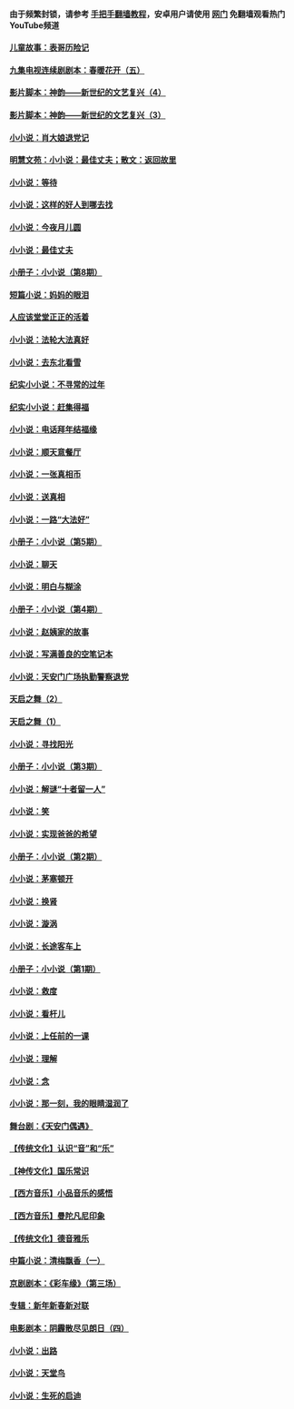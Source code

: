 #### 由于频繁封锁，请参考 [手把手翻墙教程](https://github.com/gfw-breaker/guides/wiki/)，安卓用户请使用 [网门](https://github.com/gfw-breaker/nogfw/blob/master/dl.md?t=05220601) 免翻墙观看热门YouTube频道 

#### [儿童故事：表哥历险记](../pages/328/383535.md?t=05220601) 

#### [九集电视连续剧剧本：春暖花开（五）](../pages/328/275919.md?t=05220601) 

#### [影片脚本：神韵——新世纪的文艺复兴（4）](../pages/328/266089.md?t=05220601) 

#### [影片脚本：神韵——新世纪的文艺复兴（3）](../pages/328/266087.md?t=05220601) 

#### [小小说：肖大娘退党记](../pages/328/239807.md?t=05220601) 

#### [明慧文苑：小小说：最佳丈夫；散文：返回故里](../pages/328/3439.md?t=05220601) 

#### [小小说：等待](../pages/328/223927.md?t=05220601) 

#### [小小说：这样的好人到哪去找](../pages/328/209396.md?t=05220601) 

#### [小小说：今夜月儿圆](../pages/328/193588.md?t=05220601) 

#### [小小说：最佳丈夫](../pages/328/190938.md?t=05220601) 

#### [小册子：小小说（第8期）](../pages/328/188202.md?t=05220601) 

#### [短篇小说：妈妈的眼泪](../pages/328/187712.md?t=05220601) 

#### [人应该堂堂正正的活着](../pages/328/182430.md?t=05220601) 

#### [小小说：法轮大法真好](../pages/328/174669.md?t=05220601) 

#### [小小说：去东北看雪](../pages/328/173882.md?t=05220601) 

#### [纪实小小说：不寻常的过年](../pages/328/173187.md?t=05220601) 

#### [纪实小小说：赶集得福](../pages/328/172652.md?t=05220601) 

#### [小小说：电话拜年结福缘](../pages/328/172533.md?t=05220601) 

#### [小小说：顺天意餐厅](../pages/328/170182.md?t=05220601) 

#### [小小说：一张真相币](../pages/328/169410.md?t=05220601) 

#### [小小说：送真相](../pages/328/166713.md?t=05220601) 

#### [小小说：一路“大法好”](../pages/328/162016.md?t=05220601) 

#### [小册子：小小说（第5期）](../pages/328/161131.md?t=05220601) 

#### [小小说：聊天](../pages/328/159640.md?t=05220601) 

#### [小小说：明白与糊涂](../pages/328/158101.md?t=05220601) 

#### [小册子：小小说（第4期）](../pages/328/158006.md?t=05220601) 

#### [小小说：赵姨家的故事](../pages/328/157843.md?t=05220601) 

#### [小小说：写满善良的空笔记本](../pages/328/157382.md?t=05220601) 

#### [小小说：天安门广场执勤警察退党](../pages/328/156982.md?t=05220601) 

#### [天启之舞（2）](../pages/328/153440.md?t=05220601) 

#### [天启之舞（1）](../pages/328/153439.md?t=05220601) 

#### [小小说：寻找阳光](../pages/328/153065.md?t=05220601) 

#### [小册子：小小说（第3期）](../pages/328/151715.md?t=05220601) 

#### [小小说：解谜“十者留一人”](../pages/328/148967.md?t=05220601) 

#### [小小说：笑](../pages/328/148905.md?t=05220601) 

#### [小小说：实现爸爸的希望](../pages/328/148096.md?t=05220601) 

#### [小册子：小小说（第2期）](../pages/328/147214.md?t=05220601) 

#### [小小说：茅塞顿开](../pages/328/147030.md?t=05220601) 

#### [小小说：换肾](../pages/328/146770.md?t=05220601) 

#### [小小说：漩涡](../pages/328/146683.md?t=05220601) 

#### [小小说：长途客车上](../pages/328/145076.md?t=05220601) 

#### [小册子：小小说（第1期）](../pages/328/143963.md?t=05220601) 

#### [小小说：救度](../pages/328/143927.md?t=05220601) 

#### [小小说：看杆儿](../pages/328/142137.md?t=05220601) 

#### [小小说：上任前的一课](../pages/328/140808.md?t=05220601) 

#### [小小说：理解](../pages/328/140476.md?t=05220601) 

#### [小小说：念](../pages/328/139513.md?t=05220601) 

#### [小小说：那一刻，我的眼睛湿润了](../pages/328/138476.md?t=05220601) 

#### [舞台剧：《天安门偶遇》](../pages/328/117155.md?t=05220601) 

#### [【传统文化】认识“音”和“乐”](../pages/328/108667.md?t=05220601) 

#### [【神传文化】国乐常识](../pages/328/104225.md?t=05220601) 

#### [【西方音乐】小品音乐的感悟](../pages/328/102924.md?t=05220601) 

#### [【西方音乐】曼陀凡尼印象](../pages/328/102922.md?t=05220601) 

#### [【传统文化】德音雅乐](../pages/328/102923.md?t=05220601) 

#### [中篇小说：清梅飘香（一）](../pages/328/101058.md?t=05220601) 

#### [京剧剧本：《彩车缘》（第三场）](../pages/328/96434.md?t=05220601) 

#### [专辑：新年新春新对联](../pages/328/94991.md?t=05220601) 

#### [电影剧本：阴霾散尽见朗日（四）](../pages/328/87081.md?t=05220601) 

#### [小小说：出路](../pages/328/84848.md?t=05220601) 

#### [小小说：天堂鸟](../pages/328/83084.md?t=05220601) 

#### [小小说：生死的启迪](../pages/328/70977.md?t=05220601) 

